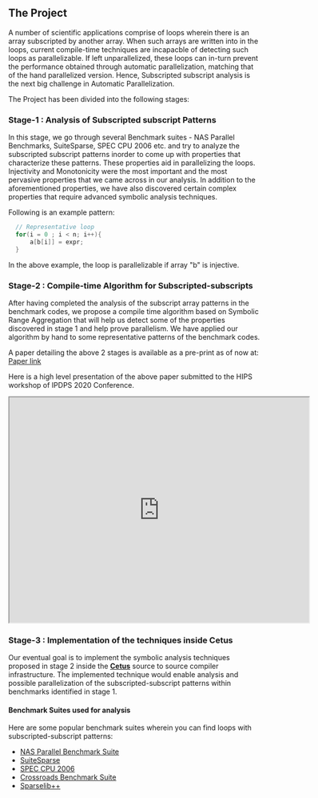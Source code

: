 

## The Project

A number of scientific applications comprise of loops wherein there is an array subscripted by another array. When such arrays are written into in the loops, current compile-time techniques are incapacble of detecting such loops as parallelizable. If left unparallelized, these loops can in-turn prevent the performance obtained through automatic parallelization, matching that of the hand parallelized version. Hence, Subscripted subscript analysis is the next big challenge in Automatic Parallelization. 

The Project has been divided into the following stages:

### Stage-1 : Analysis of Subscripted subscript Patterns

In this stage, we go through several Benchmark suites - NAS Parallel Benchmarks, SuiteSparse, SPEC CPU 2006 etc. and try to analyze the subscripted subscript patterns inorder to come up with properties that characterize these patterns. These properties aid in parallelizing the loops. Injectivity and Monotonicity were the most important and the most pervasive properties that we came across in our analysis. In addition to the aforementioned properties, we have also discovered certain complex properties that require advanced symbolic analysis techniques.

Following is an example pattern:

```C
  // Representative loop
  for(i = 0 ; i < n; i++){
      a[b[i]] = expr;
  }

```
In the above example, the loop is parallelizable if array "b" is injective.

### Stage-2 : Compile-time Algorithm for Subscripted-subscripts

After having completed the analysis of the subscript array patterns in the benchmark codes, we propose a compile time algorithm based on Symbolic Range Aggregation that will help us detect some of the properties discovered in stage 1 and help prove parallelism. We have applied our algorithm by hand to some representative patterns of the benchmark codes.

A paper detailing the above 2 stages is available as a pre-print as of now at: [Paper link](https://arxiv.org/pdf/1911.05839)

Here is a high level presentation of the above paper submitted to the HIPS workshop of IPDPS 2020 Conference.

<html>
<body>

<iframe width="600" height="450" src="https://www.youtube.com/embed/tgbNymZ7vqY">
</iframe>

</body>
</html>

### Stage-3 : Implementation of the techniques inside Cetus

Our eventual goal is to implement the symbolic analysis techniques proposed in stage 2 inside the [**Cetus**](https://engineering.purdue.edu/Cetus/) source to source compiler infrastructure. The implemented technique would enable analysis and possible parallelization of the subscripted-subscript patterns within benchmarks identified in stage 1. 

#### Benchmark Suites used for analysis

Here are some popular benchmark suites wherein you can find loops with subscripted-subscript patterns:

* [NAS Parallel Benchmark Suite](https://www.nas.nasa.gov/publications/npb.html)
* [SuiteSparse](http://faculty.cse.tamu.edu/davis/suitesparse.html)
* [SPEC CPU 2006](https://www.spec.org/cpu2006/)
* [Crossroads Benchmark Suite](https://www.lanl.gov/projects/crossroads/benchmarks-performance-analysis.php)
* [Sparselib++](https://math.nist.gov/sparselib++/)




